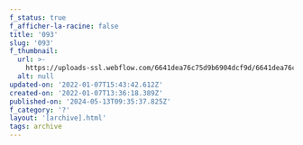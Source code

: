 ```yaml
---
f_status: true
f_afficher-la-racine: false
title: '093'
slug: '093'
f_thumbnail:
  url: >-
    https://uploads-ssl.webflow.com/6641dea76c75d9b6904dcf9d/6641dea76c75d9b6904dd33e_093.jpg
  alt: null
updated-on: '2022-01-07T15:43:42.612Z'
created-on: '2022-01-07T13:36:18.389Z'
published-on: '2024-05-13T09:35:37.825Z'
f_category: '?'
layout: '[archive].html'
tags: archive
---
```



